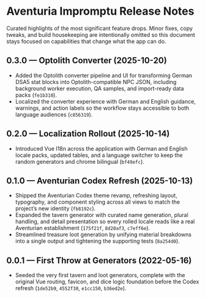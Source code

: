 # Aventuria Impromptu Release Notes

Curated highlights of the most significant feature drops. Minor fixes, copy tweaks, and build housekeeping are intentionally omitted so this document stays focused on capabilities that change what the app can do.

## 0.3.0 — Optolith Converter (2025-10-20)

- Added the Optolith converter pipeline and UI for transforming German DSA5 stat blocks into Optolith-compatible NPC JSON, including background worker execution, QA samples, and import-ready data packs (`fe1b310`).
- Localized the converter experience with German and English guidance, warnings, and action labels so the workflow stays accessible to both language audiences (`c856319`).

## 0.2.0 — Localization Rollout (2025-10-14)

- Introduced Vue I18n across the application with German and English locale packs, updated tables, and a language switcher to keep the random generators and chrome bilingual (`bf49efc`).

## 0.1.0 — Aventurian Codex Refresh (2025-10-13)

- Shipped the Aventurian Codex theme revamp, refreshing layout, typography, and component styling across all views to match the project’s new identity (`fb8192c`).
- Expanded the tavern generator with curated name generation, plural handling, and detail presentation so every rolled locale reads like a real Aventurian establishment (`175f21f`, `8d20af3`, `c7eff6e`).
- Streamlined treasure loot generation by unifying material breakdowns into a single output and tightening the supporting tests (`8a254d0`).

## 0.0.1 — First Throw at Generators (2022-05-16)

- Seeded the very first tavern and loot generators, complete with the original Vue routing, favicon, and dice logic foundation before the Codex refresh (`1de52b9`, `4552f30`, `e1cc150`, `b36ed2e`).
